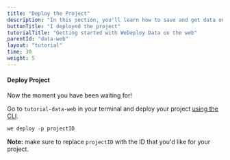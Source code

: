 ```yaml
---
title: "Deploy the Project"
description: "In this section, you'll learn how to save and get data on the web using the WeDeploy API Client."
buttonTitle: "I deployed the project"
tutorialTitle: "Getting started with WeDeploy Data on the web"
parentId: "data-web"
layout: "tutorial"
time: 30
weight: 5
---
```


#### Deploy Project

Now the moment you have been waiting for!

Go to `tutorial-data-web` in your terminal and deploy your project [using the CLI](/docs/intro/using-the-command-line/).

```xml
we deploy -p projectID
```

**Note:** make sure to replace `projectID` with the ID that you'd like for your project.

